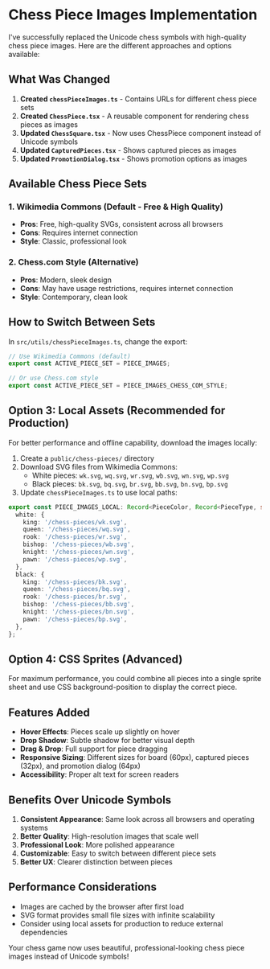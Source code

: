 # Chess Piece Images Implementation

I've successfully replaced the Unicode chess symbols with high-quality chess piece images. Here are the different approaches and options available:

## What Was Changed

1. **Created `chessPieceImages.ts`** - Contains URLs for different chess piece sets
2. **Created `ChessPiece.tsx`** - A reusable component for rendering chess pieces as images
3. **Updated `ChessSquare.tsx`** - Now uses ChessPiece component instead of Unicode symbols
4. **Updated `CapturedPieces.tsx`** - Shows captured pieces as images
5. **Updated `PromotionDialog.tsx`** - Shows promotion options as images

## Available Chess Piece Sets

### 1. Wikimedia Commons (Default - Free & High Quality)
- **Pros**: Free, high-quality SVGs, consistent across all browsers
- **Cons**: Requires internet connection
- **Style**: Classic, professional look

### 2. Chess.com Style (Alternative)
- **Pros**: Modern, sleek design
- **Cons**: May have usage restrictions, requires internet connection
- **Style**: Contemporary, clean look

## How to Switch Between Sets

In `src/utils/chessPieceImages.ts`, change the export:

```typescript
// Use Wikimedia Commons (default)
export const ACTIVE_PIECE_SET = PIECE_IMAGES;

// Or use Chess.com style
export const ACTIVE_PIECE_SET = PIECE_IMAGES_CHESS_COM_STYLE;
```

## Option 3: Local Assets (Recommended for Production)

For better performance and offline capability, download the images locally:

1. Create a `public/chess-pieces/` directory
2. Download SVG files from Wikimedia Commons:
   - White pieces: `wk.svg`, `wq.svg`, `wr.svg`, `wb.svg`, `wn.svg`, `wp.svg`
   - Black pieces: `bk.svg`, `bq.svg`, `br.svg`, `bb.svg`, `bn.svg`, `bp.svg`
3. Update `chessPieceImages.ts` to use local paths:

```typescript
export const PIECE_IMAGES_LOCAL: Record<PieceColor, Record<PieceType, string>> = {
  white: {
    king: '/chess-pieces/wk.svg',
    queen: '/chess-pieces/wq.svg',
    rook: '/chess-pieces/wr.svg',
    bishop: '/chess-pieces/wb.svg',
    knight: '/chess-pieces/wn.svg',
    pawn: '/chess-pieces/wp.svg',
  },
  black: {
    king: '/chess-pieces/bk.svg',
    queen: '/chess-pieces/bq.svg',
    rook: '/chess-pieces/br.svg',
    bishop: '/chess-pieces/bb.svg',
    knight: '/chess-pieces/bn.svg',
    pawn: '/chess-pieces/bp.svg',
  },
};
```

## Option 4: CSS Sprites (Advanced)

For maximum performance, you could combine all pieces into a single sprite sheet and use CSS background-position to display the correct piece.

## Features Added

- **Hover Effects**: Pieces scale up slightly on hover
- **Drop Shadow**: Subtle shadow for better visual depth
- **Drag & Drop**: Full support for piece dragging
- **Responsive Sizing**: Different sizes for board (60px), captured pieces (32px), and promotion dialog (64px)
- **Accessibility**: Proper alt text for screen readers

## Benefits Over Unicode Symbols

1. **Consistent Appearance**: Same look across all browsers and operating systems
2. **Better Quality**: High-resolution images that scale well
3. **Professional Look**: More polished appearance
4. **Customizable**: Easy to switch between different piece sets
5. **Better UX**: Clearer distinction between pieces

## Performance Considerations

- Images are cached by the browser after first load
- SVG format provides small file sizes with infinite scalability
- Consider using local assets for production to reduce external dependencies

Your chess game now uses beautiful, professional-looking chess piece images instead of Unicode symbols!
